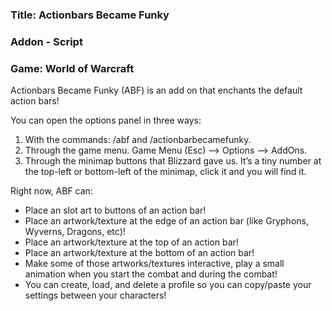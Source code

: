 ### Title: Actionbars Became Funky
### Addon - Script
### Game: World of Warcraft

Actionbars Became Funky (ABF) is an add on that enchants the default action bars!

You can open the options panel in three ways:
1. With the commands: /abf and /actionbarbecamefunky.
2. Through the game menu. Game Menu (Esc) --> Options --> AddOns.
3. Through the minimap buttons that Blizzard gave us. It’s a tiny number at the top-left or bottom-left of the minimap, click it and you will find it.

Right now, ABF can:
- Place an slot art to buttons of an action bar!
- Place an artwork/texture at the edge of an action bar (like Gryphons, Wyverns, Dragons, etc)!
- Place an artwork/texture at the top of an action bar!
- Place an artwork/texture at the bottom of an action bar!
- Make some of those artworks/textures interactive, play a small animation when you start the combat and during the combat!
- You can create, load, and delete a profile so you can copy/paste your settings between your characters!
